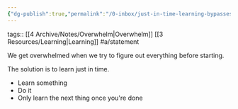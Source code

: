 ```yaml
---
{"dg-publish":true,"permalink":"/0-inbox/just-in-time-learning-bypasses-overwhelm/"}
---
```


tags:: [[4 Archive/Notes/Overwhelm\|Overwhelm]] [[3 Resources/Learning\|Learning]] #a/statement 

We get overwhelmed when we try to figure out everything before starting.

The solution is to learn just in time.
- Learn something
- Do it
- Only learn the next thing once you're done
